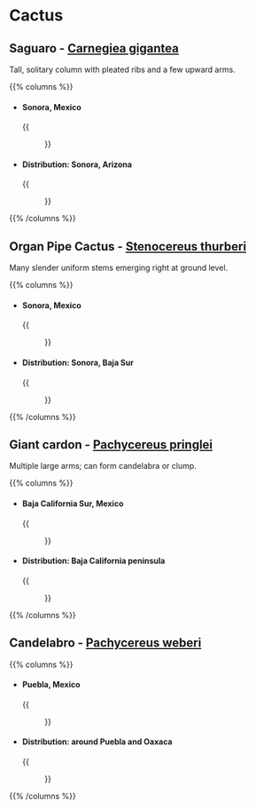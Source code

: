 # Cactus

## Saguaro - [Carnegiea gigantea](https://en.wikipedia.org/wiki/Saguaro)

Tall, solitary column with pleated ribs and a few upward arms.

{{% columns %}}

- #### Sonora, Mexico
  {{<figure src="saguaro.png" caption="" class="img-lg" loading="lazy"
    link="https://www.google.com/maps/@31.150375,-112.44316,3a,30.8y,64.23h,89.88t/data=!3m5!1e1!3m3!1saQaZppqe0e4PisiGV20Ayw!2e0!6shttps%3A%2F%2Fstreetviewpixels-pa.googleapis.com%2Fv1%2Fthumbnail%3Fw%3D900%26h%3D600%26panoid%3DaQaZppqe0e4PisiGV20Ayw%26cb_client%3Dmaps_sv.share%26yaw%3D64.23474754660592%26pitch%3D0.12179725197729852%26thumbfov%3D31?coh=235716&entry=tts" target="_blank">}}
- #### Distribution: Sonora, Arizona
  {{<figure src="saguaro-dist.png" caption="" class="img-lg" loading="lazy"
   link="https://www.inaturalist.org/observations?subview=map&taxon_id=54449" target="_blank">}}

{{% /columns %}}

## Organ Pipe Cactus - [Stenocereus thurberi](https://en.wikipedia.org/wiki/Stenocereus_thurberi)

Many slender uniform stems emerging right at ground level.

{{% columns %}}

- #### Sonora, Mexico
  {{<figure src="organ-pipe-cactus.png" caption="" class="img-lg" loading="lazy"
    link="https://www.google.com/maps/@29.465294,-112.166167,3a,44.4y,69.89h,90.97t/data=!3m5!1e1!3m3!1scs0IbGm0b2uNTSl3mHFY4Q!2e0!6shttps%3A%2F%2Fstreetviewpixels-pa.googleapis.com%2Fv1%2Fthumbnail%3Fw%3D900%26h%3D600%26panoid%3Dcs0IbGm0b2uNTSl3mHFY4Q%26cb_client%3Dmaps_sv.share%26yaw%3D69.89003176281041%26pitch%3D-0.971655752963855%26thumbfov%3D44?coh=235716&entry=tts" target="_blank">}}
- #### Distribution: Sonora, Baja Sur
  {{<figure src="organ-pipe-cactus-dist.png" caption="" class="img-lg" loading="lazy"
   link="https://www.inaturalist.org/observations?subview=map&taxon_id=82005" target="_blank">}}

{{% /columns %}}

## Giant cardon - [Pachycereus pringlei](https://en.wikipedia.org/wiki/Pachycereus_pringlei)

Multiple large arms; can form candelabra or clump.

{{% columns %}}

- #### Baja California Sur, Mexico
  {{<figure src="giant-cardon.png" caption="" class="img-lg" loading="lazy"
    link="https://www.google.com/maps/@25.09868,-111.703792,3a,49.7y,98.42h,88.52t/data=!3m5!1e1!3m3!1sirqIoPf5PSOGPWhQ4pIIJQ!2e0!6shttps%3A%2F%2Fstreetviewpixels-pa.googleapis.com%2Fv1%2Fthumbnail%3Fw%3D900%26h%3D600%26panoid%3DirqIoPf5PSOGPWhQ4pIIJQ%26cb_client%3Dmaps_sv.share%26yaw%3D98.41826954744042%26pitch%3D1.4756069007018056%26thumbfov%3D50?coh=235716&entry=tts" target="_blank">}}
- #### Distribution: Baja California peninsula
  {{<figure src="giant-cardon-dist.png" caption="" class="img-lg" loading="lazy"
   link="https://www.inaturalist.org/observations?subview=map&taxon_id=199206" target="_blank">}}

{{% /columns %}}

## Candelabro - [Pachycereus weberi](https://en.wikipedia.org/wiki/Pachycereus_weberi)

{{% columns %}}

- #### Puebla, Mexico
  {{<figure src="candelabro.png" caption="" class="img-lg" loading="lazy"
    link="https://www.google.com/maps/@18.5052152,-98.3460652,3a,90y,314.52h,105.83t/data=!3m7!1e1!3m5!1s7KTfiWIFzdsg7exQYzPKXA!2e0!6shttps:%2F%2Fstreetviewpixels-pa.googleapis.com%2Fv1%2Fthumbnail%3Fcb_client%3Dmaps_sv.tactile%26w%3D900%26h%3D600%26pitch%3D-15.825887182683957%26panoid%3D7KTfiWIFzdsg7exQYzPKXA%26yaw%3D314.51981247676423!7i16384!8i8192!5m1!1e4?entry=ttu&g_ep=EgoyMDI1MDkxMC4wIKXMDSoASAFQAw%3D%3D" target="_blank">}}
- #### Distribution: around Puebla and Oaxaca
  {{<figure src="candelabro-dist.png" caption="" class="img-lg" loading="lazy"
   link="https://www.inaturalist.org/observations?subview=map&taxon_id=274257" target="_blank">}}

{{% /columns %}}

